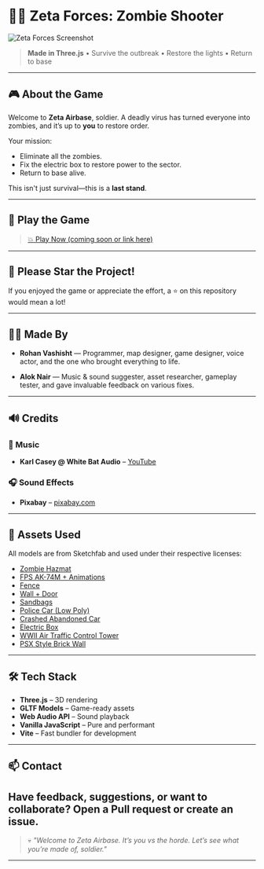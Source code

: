 # 🧟‍♂️ Zeta Forces: Zombie Shooter

![Zeta Forces Screenshot](./public/image.png)

> **Made in Three.js** • Survive the outbreak • Restore the lights • Return to base

---

## 🎮 About the Game

Welcome to **Zeta Airbase**, soldier.
A deadly virus has turned everyone into zombies, and it’s up to **you** to restore order.

Your mission:

* Eliminate all the zombies.
* Fix the electric box to restore power to the sector.
* Return to base alive.

This isn't just survival—this is a **last stand**.

---

## 🚀 Play the Game

> [💥 Play Now (coming soon or link here)]()

---

## 🌟 Please Star the Project!

If you enjoyed the game or appreciate the effort, a ⭐ on this repository would mean a lot!

---

## 👨‍💻 Made By

* **Rohan Vashisht** —
  Programmer, map designer, game designer, voice actor, and the one who brought everything to life.

* **Alok Nair** —
  Music & sound suggester, asset researcher, gameplay tester, and gave invaluable feedback on various fixes.

---

## 🔊 Credits

### 🎵 Music

* **Karl Casey @ White Bat Audio** – [YouTube](https://www.youtube.com/@WhiteBatAudio)

### 🎧 Sound Effects

* **Pixabay** – [pixabay.com](https://pixabay.com)

---

## 🧱 Assets Used

All models are from Sketchfab and used under their respective licenses:

* [Zombie Hazmat](https://sketchfab.com/3d-models/zombie-hazmat-49b3b4307f6a4d2386fdb02354158d04#download)
* [FPS AK-74M + Animations](https://sketchfab.com/3d-models/fps-ak-74m-animations-94be8385c402474cacd39bc096c6ca14)
* [Fence](https://sketchfab.com/3d-models/fence-0adbc93269c94b70b99d0627a3ee54f5)
* [Wall + Door](https://sketchfab.com/3d-models/wall-door-19mb-cac51dfd82784736a726bba118e86de9)
* [Sandbags](https://sketchfab.com/3d-models/sand-bags-e02685e0047948aabc75227cb1962d05#download)
* [Police Car (Low Poly)](https://sketchfab.com/3d-models/prototipo-speciale-police-95-low-poly-model-63aa215521334cef9c4d8c4c391252ad)
* [Crashed Abandoned Car](https://sketchfab.com/3d-models/crashed-abandoned-car-game-ready-66ef51a84c9843dda53bf0b4b9020011#download)
* [Electric Box](https://sketchfab.com/3d-models/electric-box-c7bba1e774d94e67b410e4c9fdfdee34#download)
* [WWII Air Traffic Control Tower](https://sketchfab.com/3d-models/wwii-air-trafic-control-tower-9e7f035ed7f4449593ad1bebe6ac71b1)
* [PSX Style Brick Wall](https://sketchfab.com/3d-models/psx-style-brick-wall-80e53aac4eaa4aa99750f2429a4fe9f2#download)

---

## 🛠️ Tech Stack

* **Three.js** – 3D rendering
* **GLTF Models** – Game-ready assets
* **Web Audio API** – Sound playback
* **Vanilla JavaScript** – Pure and performant
* **Vite** – Fast bundler for development

---

## 📫 Contact

Have feedback, suggestions, or want to collaborate?
Open a Pull request or create an issue.
---

> 💀 *"Welcome to Zeta Airbase. It’s you vs the horde. Let’s see what you’re made of, soldier."*

---
